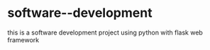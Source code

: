 # software--development
this is a software development project using python with flask web framework

